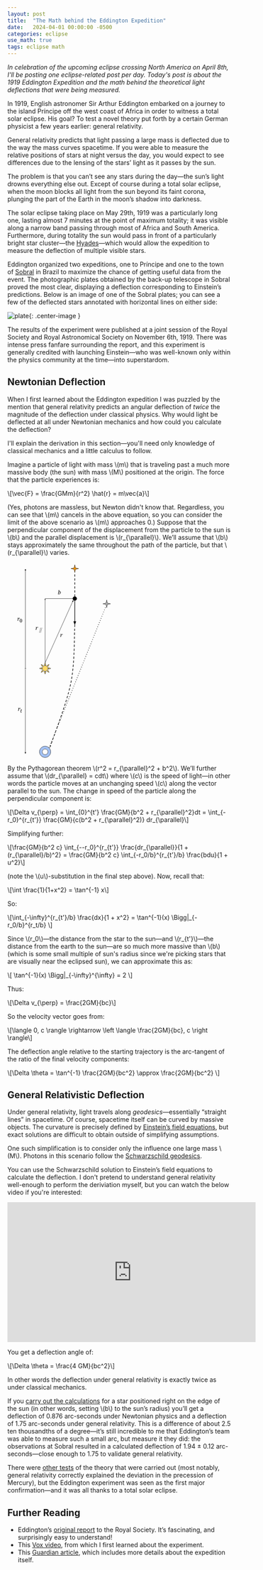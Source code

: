 ```yaml
---
layout: post
title:  "The Math behind the Eddington Expedition"
date:   2024-04-01 00:00:00 -0500
categories: eclipse
use_math: true
tags: eclipse math
---
```


*In celebration of the upcoming eclipse crossing North America on April 8th, I'll be posting one eclipse-related post per day. Today's post is about the 1919 Eddington Expedition and the math behind the theoretical light deflections that were being measured.*

In 1919, English astronomer Sir Arthur Eddington embarked on a journey to the island Príncipe off the west coast of Africa in order to witness a total solar eclipse. His goal? To test a novel theory put forth by a certain German physicist a few years earlier: general relativity.


<!--more-->

General relativity predicts that light passing a large mass is deflected due to the way the mass curves spacetime. If you were able to measure the relative positions of stars at night versus the day, you would expect to see differences due to the lensing of the stars’ light as it passes by the sun.

The problem is that you can’t see any stars during the day—the sun’s light drowns everything else out. Except of course during a total solar eclipse, when the moon blocks all light from the sun beyond its faint corona, plunging the part of the Earth in the moon’s shadow into darkness.

The solar eclipse taking place on May 29th, 1919 was a particularly long one, lasting almost 7 minutes at the point of maximum totality; it was visible along a narrow band passing through most of Africa and South America. Furthermore, during totality the sun would pass in front of a particularly bright star cluster—the [Hyades](https://en.wikipedia.org/wiki/Hyades_(star_cluster))—which would allow the expedition to measure the deflection of multiple visible stars.

Eddington organized two expeditions, one to Príncipe and one to the town of [Sobral](https://en.wikipedia.org/wiki/Sobral,_Cear%C3%A1) in Brazil to maximize the chance of getting useful data from the event. The photographic plates obtained by the back-up telescope in Sobral proved the most clear, displaying a deflection corresponding to Einstein’s predictions. Below is an image of one of the Sobral plates; you can see a few of the deflected stars annotated with horizontal lines on either side:

![plate](/e/assets/eddington/plate.jpeg){: .center-image }

The results of the experiment were published at a joint session of the Royal Society and Royal Astronomical Society on November 6th, 1919. There was intense press fanfare surrounding the report, and this experiment is generally credited with launching Einstein—who was well-known only within the physics community at the time—into superstardom.

## Newtonian Deflection

When I first learned about the Eddington expedition I was puzzled by the mention that general relativity predicts an angular deflection of *twice* the magnitude of the deflection under classical physics. Why would light be deflected at all under Newtonian mechanics and how could you calculate the deflection?

I'll explain the derivation in this section—you'll need only knowledge of classical mechanics and a little calculus to follow.

Imagine a particle of light with mass \\(m\\) that is traveling past a much more massive body (the sun) with mass \\(M\\) positioned at the origin. The force that the particle experiences is:

\\[\vec{F} = \frac{GMm}{r^2} \hat{r} = m\vec{a}\\]

(Yes, photons are massless, but Newton didn't know that. Regardless, you can see that \\(m\\) cancels in the above equation, so you can consider the limit of the above scenario as \\(m\\) approaches 0.) Suppose that the perpendicular component of the displacement from the particle to the sun is \\(b\\) and the parallel displacement is \\(r_{\parallel}\\). We’ll assume that \\(b\\) stays approximately the same throughout the path of the particle, but that \\(r_{\parallel}\\) varies.

<svg version="1.1" width="50%" viewBox="0.0 0.0 391.9501312335958 685.6351706036745" fill="none" stroke="none" stroke-linecap="square" stroke-miterlimit="10" xmlns:xlink="http://www.w3.org/1999/xlink" xmlns="http://www.w3.org/2000/svg"><clipPath id="p.0"><path d="m0 0l391.95013 0l0 685.6352l-391.95013 0l0 -685.6352z" clip-rule="nonzero"/></clipPath><g clip-path="url(#p.0)"><path fill="#000000" fill-opacity="0.0" d="m0 0l391.95013 0l0 685.6352l-391.95013 0z" fill-rule="evenodd"/><path fill="#000000" fill-opacity="0.0" d="m97.50656 216.67192l62.551178 0l0 53.00786l-62.551178 0z" fill-rule="evenodd"/><path fill="#000000" d="m121.19406 228.62192l-4.609375 18.046875l-0.78125 0l4.609375 -18.046875l0.78125 0zm-4.0625 0l-4.609375 18.046875l-0.78125 0l4.609375 -18.046875l0.78125 0z" fill-rule="nonzero"/><path fill="#ffd966" d="m151.89764 371.48557l-7.9564514 2.8294983l0 -5.6589966zm-5.7762146 -13.942139l-3.6242676 7.627533l-4.001465 -4.001465zm-13.940323 -5.7743835l2.8294983 7.956421l-5.6589966 0zm-13.942154 5.7743835l7.627556 3.626068l-4.001457 4.001465zm-5.7743835 13.942139l7.956436 -2.8294983l0 5.6589966zm5.7743835 13.940308l3.6260986 -7.625702l4.001457 4.0014343zm13.942154 5.7762146l-2.8294983 -7.956421l5.6589966 0zm13.940323 -5.7762146l-7.6257324 -3.6242676l4.001465 -4.0014343zm-23.798592 -13.940308l0 0c0 -5.44458 4.4136963 -9.858276 9.858269 -9.858276c5.444565 0 9.858261 4.4136963 9.858261 9.858276c0 5.44458 -4.4136963 9.858276 -9.858261 9.858276c-5.4445724 0 -9.858269 -4.4136963 -9.858269 -9.858276z" fill-rule="evenodd"/><path stroke="#000000" stroke-width="1.0" stroke-linejoin="round" stroke-linecap="butt" d="m151.89764 371.48557l-7.9564514 2.8294983l0 -5.6589966zm-5.7762146 -13.942139l-3.6242676 7.627533l-4.001465 -4.001465zm-13.940323 -5.7743835l2.8294983 7.956421l-5.6589966 0zm-13.942154 5.7743835l7.627556 3.626068l-4.001457 4.001465zm-5.7743835 13.942139l7.956436 -2.8294983l0 5.6589966zm5.7743835 13.940308l3.6260986 -7.625702l4.001457 4.0014343zm13.942154 5.7762146l-2.8294983 -7.956421l5.6589966 0zm13.940323 -5.7762146l-7.6257324 -3.6242676l4.001465 -4.0014343zm-23.798592 -13.940308l0 0c0 -5.44458 4.4136963 -9.858276 9.858269 -9.858276c5.444565 0 9.858261 4.4136963 9.858261 9.858276c0 5.44458 -4.4136963 9.858276 -9.858261 9.858276c-5.4445724 0 -9.858269 -4.4136963 -9.858269 -9.858276z" fill-rule="evenodd"/><path fill="#000000" d="m229.44907 126.845146l0 0c0 -3.8442535 3.1163788 -6.9606323 6.9606323 -6.9606323l0 0c1.8460693 0 3.6165314 0.73335266 4.9219055 2.0387192c1.3053741 1.3053741 2.0387268 3.0758362 2.0387268 4.921913l0 0c0 3.844246 -3.116394 6.9606247 -6.9606323 6.9606247l0 0c-3.8442535 0 -6.9606323 -3.1163788 -6.9606323 -6.9606247z" fill-rule="evenodd"/><path stroke="#000000" stroke-width="1.0" stroke-linejoin="round" stroke-linecap="butt" d="m229.44907 126.845146l0 0c0 -3.8442535 3.1163788 -6.9606323 6.9606323 -6.9606323l0 0c1.8460693 0 3.6165314 0.73335266 4.9219055 2.0387192c1.3053741 1.3053741 2.0387268 3.0758362 2.0387268 4.921913l0 0c0 3.844246 -3.116394 6.9606247 -6.9606323 6.9606247l0 0c-3.8442535 0 -6.9606323 -3.1163788 -6.9606323 -6.9606247z" fill-rule="evenodd"/><path fill="#000000" fill-opacity="0.0" d="m236.4097 133.80577l0 85.79527" fill-rule="evenodd"/><path stroke="#000000" stroke-width="2.0" stroke-linejoin="round" stroke-linecap="butt" d="m236.4097 133.80577l0 73.79527" fill-rule="evenodd"/><path fill="#000000" stroke="#000000" stroke-width="2.0" stroke-linecap="butt" d="m233.10623 207.60104l3.3034668 9.076202l3.3034668 -9.076202z" fill-rule="evenodd"/><path fill="#a4c2f4" d="m112.46457 663.6588l0 0c0 -10.88916 8.827393 -19.716553 19.716537 -19.716553l0 0c5.229141 0 10.244125 2.0772705 13.941696 5.7748413c3.6975708 3.6975708 5.7748413 8.712524 5.7748413 13.941711l0 0c0 10.889099 -8.827393 19.716492 -19.716537 19.716492l0 0c-10.889145 0 -19.716537 -8.827393 -19.716537 -19.716492zm9.858269 0l0 0c0 5.44458 4.4136963 9.858276 9.858269 9.858276c5.444565 0 9.858261 -4.4136963 9.858261 -9.858276c0 -5.44458 -4.4136963 -9.858276 -9.858261 -9.858276l0 0c-5.4445724 0 -9.858269 4.4136963 -9.858269 9.858276z" fill-rule="evenodd"/><path stroke="#000000" stroke-width="1.0" stroke-linejoin="round" stroke-linecap="butt" d="m112.46457 663.6588l0 0c0 -10.88916 8.827393 -19.716553 19.716537 -19.716553l0 0c5.229141 0 10.244125 2.0772705 13.941696 5.7748413c3.6975708 3.6975708 5.7748413 8.712524 5.7748413 13.941711l0 0c0 10.889099 -8.827393 19.716492 -19.716537 19.716492l0 0c-10.889145 0 -19.716537 -8.827393 -19.716537 -19.716492zm9.858269 0l0 0c0 5.44458 4.4136963 9.858276 9.858269 9.858276c5.444565 0 9.858261 -4.4136963 9.858261 -9.858276c0 -5.44458 -4.4136963 -9.858276 -9.858261 -9.858276l0 0c-5.4445724 0 -9.858269 4.4136963 -9.858269 9.858276z" fill-rule="evenodd"/><path fill="#000000" fill-opacity="0.0" d="m146.1228 649.7171l198.2362 -492.72443" fill-rule="evenodd"/><path stroke="#000000" stroke-width="2.0" stroke-linejoin="round" stroke-linecap="butt" stroke-dasharray="2.0,6.0" d="m146.1228 649.7171l198.2362 -492.72443" fill-rule="evenodd"/><path fill="#000000" fill-opacity="0.0" d="m236.52231 218.4357c-2.3188934 34.009613 0.57962036 132.56036 -13.913391 204.05774c-14.492996 71.497375 -60.870514 187.43875 -73.04462 224.92648" fill-rule="evenodd"/><path stroke="#000000" stroke-width="2.0" stroke-linejoin="round" stroke-linecap="butt" stroke-dasharray="8.0,6.0" d="m236.52231 218.4357c-2.3188934 34.009613 0.57962036 132.56036 -13.913391 204.05774c-14.492996 71.497375 -60.870514 187.43875 -73.04462 224.92648" fill-rule="evenodd"/><path fill="#000000" fill-opacity="0.0" d="m132.1811 351.76904l0 -225.25986" fill-rule="evenodd"/><path stroke="#000000" stroke-width="1.0" stroke-linejoin="round" stroke-linecap="butt" d="m132.1811 351.76904l0 -221.83278" fill-rule="evenodd"/><path fill="#000000" stroke="#000000" stroke-width="1.0" stroke-linecap="butt" d="m132.1811 129.93628l1.1245728 1.1245728l-1.1245728 -3.0897598l-1.124588 3.0897598z" fill-rule="evenodd"/><path fill="#000000" fill-opacity="0.0" d="m89.50656 209.62204l26.677162 0l0 42.015762l-26.677162 0z" fill-rule="evenodd"/><path fill="#000000" d="m105.78781 229.05766q0 -1.46875 -0.75 -1.46875q-0.859375 0 -1.84375 1.703125q-0.96875 1.703125 -1.421875 3.859375l-0.703125 3.390625l-1.75 0l1.578125 -7.5q0.109375 -0.515625 0.109375 -0.828125q0 -0.890625 -1.484375 -0.890625l-0.15625 0l0.171875 -0.78125l3.296875 0l-0.390625 2.6875l0.1875 0q0.75 -1.671875 1.46875 -2.265625q0.734375 -0.609375 1.703125 -0.609375q1.53125 0 1.53125 1.28125q0 1.421875 -1.546875 1.421875z" fill-rule="nonzero"/><path fill="#000000" fill-opacity="0.0" d="m229.44907 126.845146l-97.6378 0" fill-rule="evenodd"/><path stroke="#000000" stroke-width="1.0" stroke-linejoin="round" stroke-linecap="butt" d="m229.44907 126.845146l-97.6378 0" fill-rule="evenodd"/><path fill="#000000" fill-opacity="0.0" d="m168.04724 84.8294l26.67717 0l0 42.015747l-26.67717 0z" fill-rule="evenodd"/><path fill="#000000" d="m178.98474 111.26502l-0.828125 0.53125l-0.609375 0l2.46875 -11.578125q0.171875 -0.765625 0.171875 -0.984375q0 -0.875 -1.3125 -0.875l-0.15625 0l0.171875 -0.78125l3.53125 0l-0.890625 4.1875q-0.1875 0.90625 -0.671875 2.46875l0.09375 0q1.375 -2.671875 3.40625 -2.671875q1.109375 0 1.734375 0.859375q0.640625 0.859375 0.640625 2.515625q0 2.59375 -1.609375 4.796875q-1.59375 2.203125 -3.953125 2.203125q-1.34375 0 -2.1875 -0.671875zm0.65625 -0.84375q0.5625 0.671875 1.453125 0.671875q1.625 0 2.671875 -2.0625q1.0625 -2.078125 1.0625 -4.109375q0 -2.1875 -1.171875 -2.1875q-1.03125 0 -2.0 1.421875q-0.96875 1.421875 -1.21875 2.578125l-0.796875 3.6875z" fill-rule="nonzero"/><path fill="#000000" fill-opacity="0.0" d="m132.1811 351.76904l99.30708 -220.00002" fill-rule="evenodd"/><path stroke="#000000" stroke-width="1.0" stroke-linejoin="round" stroke-linecap="butt" d="m132.1811 351.76904l96.83856 -214.53134" fill-rule="evenodd"/><path fill="#000000" stroke="#000000" stroke-width="1.0" stroke-linecap="butt" d="m230.52512 137.91725l0.36161804 -4.8157806l-3.3725433 3.456665z" fill-rule="evenodd"/><path fill="#000000" fill-opacity="0.0" d="m176.05774 234.43832l26.67717 0l0 42.015747l-26.67717 0z" fill-rule="evenodd"/><path fill="#000000" d="m192.33899 253.87395q0 -1.46875 -0.75 -1.46875q-0.859375 0 -1.84375 1.703125q-0.96875 1.703125 -1.421875 3.8593597l-0.703125 3.390625l-1.75 0l1.578125 -7.4999847q0.109375 -0.515625 0.109375 -0.828125q0 -0.890625 -1.484375 -0.890625l-0.15625 0l0.171875 -0.78125l3.296875 0l-0.390625 2.6875l0.1875 0q0.75 -1.671875 1.46875 -2.265625q0.734375 -0.609375 1.703125 -0.609375q1.53125 0 1.53125 1.28125q0 1.421875 -1.546875 1.421875z" fill-rule="nonzero"/><path fill="#ff9900" d="m223.07014 21.91601l10.980621 -2.3579502l2.357956 -10.980632l2.357956 10.980632l10.980621 2.3579502l-10.980621 2.3579502l-2.357956 10.980633l-2.357956 -10.980633z" fill-rule="evenodd"/><path stroke="#000000" stroke-width="1.0" stroke-linejoin="round" stroke-linecap="butt" d="m223.07014 21.91601l10.980621 -2.3579502l2.357956 -10.980632l2.357956 10.980632l10.980621 2.3579502l-10.980621 2.3579502l-2.357956 10.980633l-2.357956 -10.980633z" fill-rule="evenodd"/><path fill="#000000" fill-opacity="0.0" d="m236.4097 119.884514l0 -84.62992" fill-rule="evenodd"/><path stroke="#000000" stroke-width="2.0" stroke-linejoin="round" stroke-linecap="butt" stroke-dasharray="8.0,6.0" d="m236.4097 119.884514l0 -84.62992" fill-rule="evenodd"/><path fill="#b7b7b7" d="m335.12524 145.1076l10.980652 -2.3579407l2.3579407 -10.980637l2.3579407 10.980637l10.980652 2.3579407l-10.980652 2.357956l-2.3579407 10.980637l-2.3579407 -10.980637z" fill-rule="evenodd"/><path stroke="#000000" stroke-width="1.0" stroke-linejoin="round" stroke-linecap="butt" d="m335.12524 145.1076l10.980652 -2.3579407l2.3579407 -10.980637l2.3579407 10.980637l10.980652 2.3579407l-10.980652 2.357956l-2.3579407 10.980637l-2.3579407 -10.980637z" fill-rule="evenodd"/><path fill="#000000" fill-opacity="0.0" d="m63.07014 21.91601l0 352.37796" fill-rule="evenodd"/><path stroke="#000000" stroke-width="1.0" stroke-linejoin="round" stroke-linecap="butt" d="m63.070137 27.91601l0 342.58795" fill-rule="evenodd"/><path fill="#000000" stroke="#000000" stroke-width="1.0" stroke-linecap="butt" d="m64.72187 27.91601l-1.6517334 -4.5380974l-1.6517296 4.5380974z" fill-rule="evenodd"/><path stroke="#000000" stroke-width="1.0" stroke-linecap="butt" d="m63.070137 373.79398c-0.9085083 0 -1.6450005 -0.73651123 -1.6450005 -1.6450195c0 -0.9085083 0.73649216 -1.644989 1.6450005 -1.644989c0.9085083 0 1.6450043 0.7364807 1.6450043 1.644989c0 0.9085083 -0.736496 1.6450195 -1.6450043 1.6450195z" fill-rule="nonzero"/><path fill="#000000" fill-opacity="0.0" d="m62.93348 375.39804l0 295.9055" fill-rule="evenodd"/><path stroke="#000000" stroke-width="1.0" stroke-linejoin="round" stroke-linecap="butt" d="m62.93348 375.39804l0 289.90555" fill-rule="evenodd"/><path fill="#000000" stroke="#000000" stroke-width="1.0" stroke-linecap="butt" d="m61.28175 665.3036l1.6517296 4.538086l1.6517334 -4.538086z" fill-rule="evenodd"/><path fill="#000000" fill-opacity="0.0" d="m33.50656 184.67192l62.551178 0l0 53.007874l-62.551178 0z" fill-rule="evenodd"/><path fill="#000000" d="m51.41281 204.1088q0 1.4375 -0.25 2.609375q-0.25 1.171875 -0.765625 2.015625q-0.5 0.828125 -1.265625 1.296875q-0.75 0.453125 -1.78125 0.453125q-1.0625 0 -1.84375 -0.453125q-0.765625 -0.46875 -1.265625 -1.296875q-0.484375 -0.84375 -0.71875 -2.015625q-0.234375 -1.1875 -0.234375 -2.625q0 -1.4375 0.234375 -2.609375q0.234375 -1.171875 0.71875 -2.0q0.5 -0.828125 1.28125 -1.265625q0.78125 -0.453125 1.84375 -0.453125q1.015625 0 1.765625 0.453125q0.765625 0.4375 1.265625 1.265625q0.515625 0.828125 0.765625 2.0q0.25 1.171875 0.25 2.625zm-6.328125 0q0 1.28125 0.109375 2.296875q0.125 1.015625 0.390625 1.71875q0.265625 0.6875 0.703125 1.0625q0.4375 0.359375 1.0625 0.359375q0.640625 0 1.0625 -0.359375q0.4375 -0.375 0.703125 -1.0625q0.265625 -0.703125 0.375 -1.71875q0.125 -1.015625 0.125 -2.296875q0 -1.28125 -0.125 -2.28125q-0.109375 -1.015625 -0.375 -1.703125q-0.265625 -0.703125 -0.703125 -1.0625q-0.421875 -0.359375 -1.046875 -0.359375q-0.625 0 -1.0625 0.359375q-0.4375 0.359375 -0.71875 1.0625q-0.265625 0.6875 -0.390625 1.703125q-0.109375 1.0 -0.109375 2.28125z" fill-rule="nonzero"/><path fill="#000000" fill-opacity="0.0" d="m25.506561 177.62204l26.677166 0l0 42.015762l-26.677166 0z" fill-rule="evenodd"/><path fill="#000000" d="m41.78781 197.05766q0 -1.46875 -0.75 -1.46875q-0.859375 0 -1.84375 1.703125q-0.96875 1.703125 -1.421875 3.859375l-0.703125 3.390625l-1.75 0l1.578125 -7.5q0.109375 -0.515625 0.109375 -0.828125q0 -0.890625 -1.484375 -0.890625l-0.15625 0l0.171875 -0.78125l3.296875 0l-0.390625 2.6875l0.1875 0q0.75 -1.671875 1.46875 -2.265625q0.734375 -0.609375 1.703125 -0.609375q1.53125 0 1.53125 1.28125q0 1.421875 -1.546875 1.421875z" fill-rule="nonzero"/><path fill="#000000" fill-opacity="0.0" d="m35.695538 500.3727l62.55118 0l0 53.007843l-62.55118 0z" fill-rule="evenodd"/><path fill="#000000" d="m49.914288 524.7158l0.296875 0.640625q-1.171875 0.828125 -2.34375 0.828125q-1.890625 0 -1.890625 -2.03125q0 -0.640625 0.171875 -1.453125l1.0625 -4.984375l-1.328125 0l0.171875 -0.703125q1.6875 0 2.640625 -2.421875l0.796875 0l-0.453125 2.125l2.109375 0l-0.21875 1.0l-2.09375 0l-1.046875 4.9375q-0.21875 1.0 -0.21875 1.484375q0 0.953125 0.921875 0.953125q0.703125 0 1.421875 -0.375z" fill-rule="nonzero"/><path fill="#000000" fill-opacity="0.0" d="m27.695538 493.32285l26.677166 0l0 42.015717l-26.677166 0z" fill-rule="evenodd"/><path fill="#000000" d="m43.976788 512.7585q0 -1.4687805 -0.75 -1.4687805q-0.859375 0 -1.84375 1.7031555q-0.96875 1.703125 -1.421875 3.859375l-0.703125 3.390625l-1.75 0l1.578125 -7.5q0.109375 -0.515625 0.109375 -0.8281555q0 -0.890625 -1.484375 -0.890625l-0.15625 0l0.171875 -0.78125l3.296875 0l-0.390625 2.6875305l0.1875 0q0.75 -1.6719055 1.46875 -2.2656555q0.734375 -0.609375 1.703125 -0.609375q1.53125 0 1.53125 1.28125q0 1.4219055 -1.546875 1.4219055z" fill-rule="nonzero"/></g></svg>

By the Pythagorean theorem \\(r^2 = r_{\parallel}^2 + b^2\\). We’ll further assume that \\(dr_{\parallel} = cdt\\) where \\(c\\) is the speed of light—in other words the particle moves at an unchanging speed \\(c\\) along the vector parallel to the sun. The change in speed of the particle along the perpendicular component is:

\\[\Delta v_{\perp} = \int_{0}^{t'} \frac{GM}{b^2 + r_{\parallel}^2}dt = \int_{-r_0}^{r_{t'}} \frac{GM}{c(b^2 + r_{\parallel}^2)} dr_{\parallel}\\]

Simplifying further:

\\[\frac{GM}{b^2 c} \int_{--r_0}^{r_{t'}} \frac{dr_{\parallel}}{1 + (r_{\parallel}/b)^2} = \frac{GM}{b^2 c} \int_{-r_0/b}^{r_{t'}/b} \frac{bdu}{1 + u^2}\\]

(note the \\(u\\)-substitution in the final step above). Now, recall that:

\\[\int \frac{1}{1+x^2} = \tan^{-1} x\\]

So:

\\[\int_{-\infty}^{r_{t'}/b} \frac{dx}{1 + x^2} = \tan^{-1}(x) \Bigg\|_{-r_0/b}^{r_t/b} \\]

Since \\(r_0\\)—the distance from the star to the sun—and \\(r_{t'}\\)—the distance from the earth to the sun—are so much more massive than \\(b\\) (which is some small multiple of sun's radius since we're picking stars that are visually near the eclipsed sun), we can approximate this as:

\\[ \tan^{-1}(x) \Bigg\|_{-\infty}^{\infty} = 2 \\]


Thus:

\\[\Delta v_{\perp} =  \frac{2GM}{bc}\\]

So the velocity vector goes from:

\\[\langle 0,  c \rangle \rightarrow  \left \langle \frac{2GM}{bc}, c \right \rangle\\]

The deflection angle relative to the starting trajectory is the arc-tangent of the ratio of the final velocity components:

\\[\Delta \theta = \tan^{-1} \frac{2GM}{bc^2} \approx \frac{2GM}{bc^2} \\]

## General Relativistic Deflection

Under general relativity, light travels along *geodesics*—essentially “straight lines” in spacetime. Of course, spacetime itself can be curved by massive objects. The curvature is precisely defined by [Einstein’s field equations](https://en.wikipedia.org/wiki/Einstein_field_equations), but exact solutions are difficult to obtain outside of simplifying assumptions.

One such simplification is to consider only the influence one large mass \\(M\\). Photons in this scenario follow the [Schwarzschild geodesics](https://en.wikipedia.org/wiki/Schwarzschild_geodesics).

You can use the Schwarzschild solution to Einstein’s field equations to calculate the deflection. I don't pretend to understand general relativity well-enough to perform the deriviation myself, but you can watch the below video if you're interested:

<iframe width="560" height="315" src="https://www.youtube.com/embed/MxWATpSGEgY?si=0h47RNQkAUviEZRp" title="YouTube video player" frameborder="0" allow="accelerometer; autoplay; clipboard-write; encrypted-media; gyroscope; picture-in-picture; web-share" referrerpolicy="strict-origin-when-cross-origin" allowfullscreen></iframe>

You get a deflection angle of:

\\[\Delta \theta = \frac{4 GM}{bc^2}\\]

In other words the deflection under general relativity is exactly twice as under classical mechanics.

If you [carry out the calculations](https://www.wolframalpha.com/input?i=%28%284+*+G+*+%28mass+of+sun%29%29+%2F+%28%28speed+of+light%29%5E2+*+%28radius+of+sun%29%29%29+radians+to+arcseconds) for a star positioned right on the edge of the sun (in other words, setting \\(b\\) to the sun’s radius) you’ll get a deflection of 0.876 arc-seconds under Newtonian physics and a deflection of 1.75 arc-seconds under general relativity. This is a difference of about 2.5 ten thousandths of a degree—it’s still incredible to me that Eddington’s team was able to measure such a small arc, but measure it they did: the observations at Sobral resulted in a calculated deflection of 1.94 ± 0.12 arc-seconds—close enough to 1.75 to validate general relativity.

There were [other tests](https://en.wikipedia.org/wiki/Tests_of_general_relativity) of the theory that were carried out (most notably, general relativity correctly explained the deviation in the precession of Mercury), but the Eddington experiment was seen as the first major confirmation—and it was all thanks to a total solar eclipse.

## Further Reading

* Eddington’s [original report](https://zenodo.org/records/1432106) to the Royal Society. It’s fascinating, and surprisingly easy to understand!
* This [Vox video](https://www.youtube.com/watch?v=HLxvq_M4218), from which I first learned about the experiment.
* This [Guardian article](https://www.theguardian.com/science/2019/may/12/100-years-on-eclipse-1919-picture-that-changed-universe-arthur-eddington-einstein-theory-gravity), which includes more details about the expedition itself.
